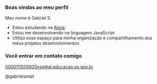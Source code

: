 ### Boas vindas ao meu perfil

Meu nome é Gabriel S. 

- Estou estudando na [Alura](https:Alura.com.br);
- Estou me desenvolvendo na linguagem JavaScript
- Utilizo esse espaço para minha organização e compartilhamento dos meus projetos desenvolvimentos

### Você entrar em contato comigo

0000111505935xsp@al.educacao.sp.gov.br

@gabrielsimpl
